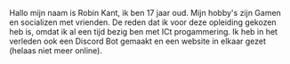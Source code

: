 Hallo mijn naam is Robin Kant, ik ben 17 jaar oud.
Mijn hobby's zijn Gamen en socializen met vrienden.
De reden dat ik voor deze opleiding gekozen heb is, omdat ik al een tijd bezig ben met ICt progammering.
Ik heb in het verleden ook een Discord Bot gemaakt en een website in elkaar gezet (helaas niet meer online).